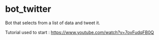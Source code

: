 # bot_twitter

Bot that selects from a list of data and tweet it.

Tutorial used to start : https://www.youtube.com/watch?v=7ovFudqFB0Q
